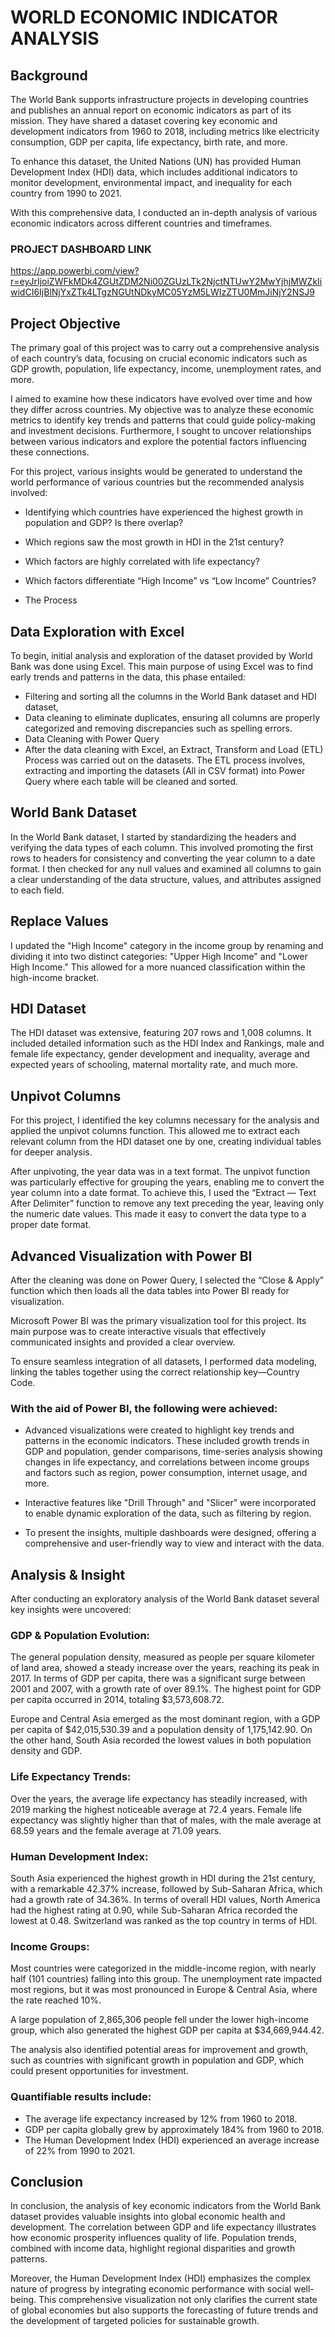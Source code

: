 # WORLD ECONOMIC INDICATOR ANALYSIS
## Background
The World Bank supports infrastructure projects in developing countries and publishes an annual report on economic indicators as part of its mission. They have shared a dataset covering key economic and development indicators from 1960 to 2018, including metrics like electricity consumption, GDP per capita, life expectancy, birth rate, and more.

To enhance this dataset, the United Nations (UN) has provided Human Development Index (HDI) data, which includes additional indicators to monitor development, environmental impact, and inequality for each country from 1990 to 2021.

With this comprehensive data, I conducted an in-depth analysis of various economic indicators across different countries and timeframes.
### PROJECT DASHBOARD LINK
https://app.powerbi.com/view?r=eyJrIjoiZWFkMDk4ZGUtZDM2Ni00ZGUzLTk2NjctNTUwY2MwYjhjMWZkIiwidCI6IjBlNjYxZTk4LTgzNGUtNDkyMC05YzM5LWIzZTU0MmJiNjY2NSJ9

## Project Objective
The primary goal of this project was to carry out a comprehensive analysis of each country’s data, focusing on crucial economic indicators such as GDP growth, population, life expectancy, income, unemployment rates, and more.

I aimed to examine how these indicators have evolved over time and how they differ across countries. My objective was to analyze these economic metrics to identify key trends and patterns that could guide policy-making and investment decisions. Furthermore, I sought to uncover relationships between various indicators and explore the potential factors influencing these connections.

For this project, various insights would be generated to understand the world performance of various countries but the recommended analysis involved:
- Identifying which countries have experienced the highest growth in population and GDP? Is there overlap?
  
- Which regions saw the most growth in HDI in the 21st century?

- Which factors are highly correlated with life expectancy?

- Which factors differentiate “High Income” vs “Low Income” Countries?

- The Process

## Data Exploration with Excel
To begin, initial analysis and exploration of the dataset provided by World Bank was done using Excel. This main purpose of using Excel was to find early trends and patterns in the data, this phase entailed:

- Filtering and sorting all the columns in the World Bank dataset and HDI dataset,
- Data cleaning to eliminate duplicates, ensuring all columns are properly categorized and removing discrepancies such as spelling errors.
- Data Cleaning with Power Query
- After the data cleaning with Excel, an Extract, Transform and Load (ETL) Process was carried out on the datasets. The ETL process involves, extracting and importing the datasets (All in CSV format) into Power Query where each table will be cleaned and sorted.

## World Bank Dataset

In the World Bank dataset, I started by standardizing the headers and verifying the data types of each column. This involved promoting the first rows to headers for consistency and converting the year column to a date format. I then checked for any null values and examined all columns to gain a clear understanding of the data structure, values, and attributes assigned to each field.

## Replace Values

I updated the "High Income" category in the income group by renaming and dividing it into two distinct categories: "Upper High Income" and "Lower High Income." This allowed for a more nuanced classification within the high-income bracket.

## HDI Dataset

The HDI dataset was extensive, featuring 207 rows and 1,008 columns. It included detailed information such as the HDI Index and Rankings, male and female life expectancy, gender development and inequality, average and expected years of schooling, maternal mortality rate, and much more.

## Unpivot Columns

For this project, I identified the key columns necessary for the analysis and applied the unpivot columns function. This allowed me to extract each relevant column from the HDI dataset one by one, creating individual tables for deeper analysis.

After unpivoting, the year data was in a text format. The unpivot function was particularly effective for grouping the years, enabling me to convert the year column into a date format. To achieve this, I used the “Extract — Text After Delimiter” function to remove any text preceding the year, leaving only the numeric date values. This made it easy to convert the data type to a proper date format.
## Advanced Visualization with Power BI

After the cleaning was done on Power Query, I selected the “Close & Apply” function which then loads all the data tables into Power BI ready for visualization.

Microsoft Power BI was the primary visualization tool for this project. Its main purpose was to create interactive visuals that effectively communicated insights and provided a clear overview.

To ensure seamless integration of all datasets, I performed data modeling, linking the tables together using the correct relationship key—Country Code.

### With the aid of Power BI, the following were achieved:

- Advanced visualizations were created to highlight key trends and patterns in the economic indicators. These included growth trends in GDP and population, gender comparisons, time-series analysis showing changes in life expectancy, and correlations between income groups and factors such as region, power consumption, internet usage, and more.

- Interactive features like "Drill Through" and "Slicer" were incorporated to enable dynamic exploration of the data, such as filtering by region.

- To present the insights, multiple dashboards were designed, offering a comprehensive and user-friendly way to view and interact with the data.

## Analysis & Insight
After conducting an exploratory analysis of the World Bank dataset several key insights were uncovered:

### GDP & Population Evolution:
The general population density, measured as people per square kilometer of land area, showed a steady increase over the years, reaching its peak in 2017. In terms of GDP per capita, there was a significant surge between 2001 and 2007, with a growth rate of over 89.1%. The highest point for GDP per capita occurred in 2014, totaling $3,573,608.72.

Europe and Central Asia emerged as the most dominant region, with a GDP per capita of $42,015,530.39 and a population density of 1,175,142.90. On the other hand, South Asia recorded the lowest values in both population density and GDP.
### Life Expectancy Trends:
Over the years, the average life expectancy has steadily increased, with 2019 marking the highest noticeable average at 72.4 years. Female life expectancy was slightly higher than that of males, with the male average at 68.59 years and the female average at 71.09 years.
### Human Development Index: 
South Asia experienced the highest growth in HDI during the 21st century, with a remarkable 42.37% increase, followed by Sub-Saharan Africa, which had a growth rate of 34.36%. In terms of overall HDI values, North America had the highest rating at 0.90, while Sub-Saharan Africa recorded the lowest at 0.48. Switzerland was ranked as the top country in terms of HDI.
### Income Groups: 
Most countries were categorized in the middle-income region, with nearly half (101 countries) falling into this group. The unemployment rate impacted most regions, but it was most pronounced in Europe & Central Asia, where the rate reached 10%.

A large population of 2,865,306 people fell under the lower high-income group, which also generated the highest GDP per capita at $34,669,944.42.

The analysis also identified potential areas for improvement and growth, such as countries with significant growth in population and GDP, which could present opportunities for investment.

### Quantifiable results include:

- The average life expectancy increased by 12% from 1960 to 2018.
- GDP per capita globally grew by approximately 184% from 1960 to 2018.
- The Human Development Index (HDI) experienced an average increase of 22% from 1990 to 2021.

## Conclusion
In conclusion, the analysis of key economic indicators from the World Bank dataset provides valuable insights into global economic health and development. The correlation between GDP and life expectancy illustrates how economic prosperity influences quality of life. Population trends, combined with income data, highlight regional disparities and growth patterns.

Moreover, the Human Development Index (HDI) emphasizes the complex nature of progress by integrating economic performance with social well-being. This comprehensive visualization not only clarifies the current state of global economies but also supports the forecasting of future trends and the development of targeted policies for sustainable growth.
